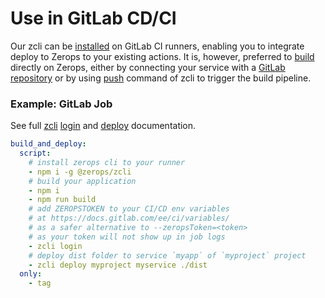 # Use in GitLab CD/CI

Our zcli can be [installed](/documentation/cli/installation-authorization.html#installation) on GitLab CI runners, enabling you to integrate deploy to Zerops to your existing actions. It is, however, preferred to [build](/documentation/build/how-zerops-build-works.html) directly on Zerops, either by connecting your service with a [GitLab repository](/documentation/gitlab/gitlab-integration.html) or by using [push](/documentation/cli/available-commands.html#push-project-name-service-name) command of zcli to trigger the build pipeline.

### Example: GitLab Job

See full [zcli](/documentation/cli/available-commands.html) [login](/documentation/cli/available-commands.html#login) and [deploy](/documentation/cli/available-commands.html#deploy-project-name-service-name-space-separated-files-or-directories) documentation.

```yaml
build_and_deploy:
  script:
    # install zerops cli to your runner
    - npm i -g @zerops/zcli
    # build your application
    - npm i
    - npm run build
    # add ZEROPSTOKEN to your CI/CD env variables
    # at https://docs.gitlab.com/ee/ci/variables/
    # as a safer alternative to --zeropsToken=<token>
    # as your token will not show up in job logs
    - zcli login
    # deploy dist folder to service `myapp` of `myproject` project
    - zcli deploy myproject myservice ./dist
  only:
    - tag

```
